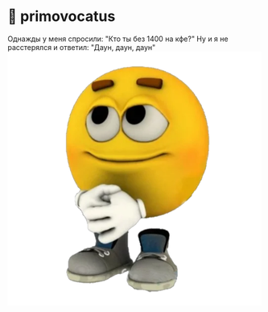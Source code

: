 # 🥱 primovocatus

Однажды у меня спросили: "Кто ты без 1400 на кфе?" Ну и я не расстерялся и ответил: "Даун, даун, даун"
<img src="https://github.com/primovocatus/primovocatus/blob/main/sticker.png?raw=true">
